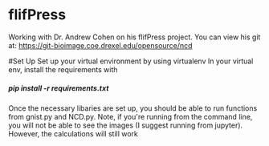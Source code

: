 # flifPress
Working with Dr. Andrew Cohen on his flifPress project. You can view his git at: https://git-bioimage.coe.drexel.edu/opensource/ncd

#Set Up
Set up your virtual environment by using virtualenv
In your virtual env, install the requirements with
##### pip install -r requirements.txt
Once the necessary libaries are set up, you should be able to run functions from gnist.py and NCD.py.
Note, if you're running from the command line, you will not be able to see the images (I suggest running from jupyter). However, the calculations will still work
